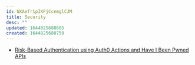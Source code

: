 ```yaml
---
id: NXAefr1pIXFjCcemglCJM
title: Security
desc: ""
updated: 1644825688605
created: 1644825680750
---
```


- [Risk-Based Authentication using Auth0 Actions and Have I Been Pwned APIs](https://javascript.plainenglish.io/risk-based-authentication-using-auth0-actions-and-have-i-been-pwned-apis-fd3cb65c040a)
